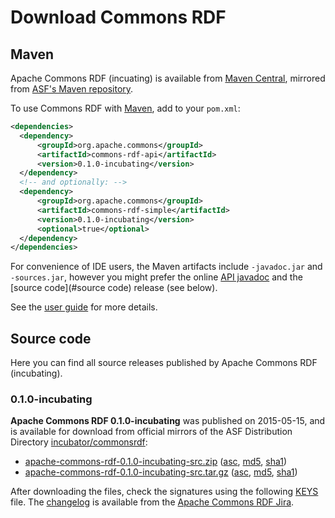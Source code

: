 <!--

    Licensed to the Apache Software Foundation (ASF) under one
    or more contributor license agreements. See the NOTICE file
    distributed with this work for additional information
    regarding copyright ownership. The ASF licenses this file
    to you under the Apache License, Version 2.0 (the
    "License"); you may not use this file except in compliance
    with the License.  You may obtain a copy of the License at

        http://www.apache.org/licenses/LICENSE-2.0

    Unless required by applicable law or agreed to in writing, software
    distributed under the License is distributed on an "AS IS" BASIS,
    WITHOUT WARRANTIES OR CONDITIONS OF ANY KIND, either express or implied.
    See the License for the specific language governing permissions and
    limitations under the License.

-->

# Download Commons RDF


## Maven

Apache Commons RDF (incuating) is available from
[Maven Central](http://central.maven.org/maven2/org/apache/commons/commons-rdf-api/),
mirrored from
[ASF's Maven repository](https://repository.apache.org/content/repositories/releases/org/apache/commons/commons-rdf-api/).

To use Commons RDF with [Maven](https://maven.apache.org/), add to your `pom.xml`:

```xml
<dependencies>
  <dependency>
      <groupId>org.apache.commons</groupId>
      <artifactId>commons-rdf-api</artifactId>
      <version>0.1.0-incubating</version>
  </dependency>
  <!-- and optionally: -->
  <dependency>
      <groupId>org.apache.commons</groupId>
      <artifactId>commons-rdf-simple</artifactId>
      <version>0.1.0-incubating</version>
      <optional>true</optional>
  </dependency>
</dependencies>
```

For convenience of IDE users, the Maven artifacts include `-javadoc.jar` and
`-sources.jar`, however you might prefer the
online [API javadoc](/apidocs/)
and the [source code](#source code) release (see below).

See the [user guide](/userguide.html) for more details.  


## Source code

Here you can find all source releases published by Apache Commons RDF (incubating).

### 0.1.0-incubating

**Apache Commons RDF 0.1.0-incubating** was published on 2015-05-15, and is available for download
from official mirrors of the
ASF Distribution Directory [incubator/commonsrdf](https://www.apache.org/dyn/closer.cgi/incubator/commonsrdf/0.1.0-incubating/):

* [apache-commons-rdf-0.1.0-incubating-src.zip](https://www.apache.org/dyn/closer.cgi/incubator/commonsrdf/0.1.0-incubating/apache-commons-rdf-0.1.0-incubating-src.zip)
  ([asc](https://dist.apache.org/repos/dist/release/incubator/commonsrdf/0.1.0-incubating/apache-commons-rdf-0.1.0-incubating-src.zip.asc),
  [md5](https://dist.apache.org/repos/dist/release/incubator/commonsrdf/0.1.0-incubating/apache-commons-rdf-0.1.0-incubating-src.zip.md5),
  [sha1](https://dist.apache.org/repos/dist/release/incubator/commonsrdf/0.1.0-incubating/apache-commons-rdf-0.1.0-incubating-src.zip.sha1))
* [apache-commons-rdf-0.1.0-incubating-src.tar.gz](https://www.apache.org/dyn/closer.cgi/incubator/commonsrdf/0.1.0-incubating/apache-commons-rdf-0.1.0-incubating-src.tar.gz)
  ([asc](https://dist.apache.org/repos/dist/release/incubator/commonsrdf/0.1.0-incubating/apache-commons-rdf-0.1.0-incubating-src.tar.gz.asc),
  [md5](https://dist.apache.org/repos/dist/release/incubator/commonsrdf/0.1.0-incubating//apache-commons-rdf-0.1.0-incubating-src.tar.gz.md5),
  [sha1](https://dist.apache.org/repos/dist/release/incubator/commonsrdf/0.1.0-incubating/apache-commons-rdf-0.1.0-incubating-src.tar.gz.sha1))

After downloading the files, check the signatures using the following [KEYS](https://dist.apache.org/repos/dist/release/incubator/commonsrdf/KEYS)
file. The [changelog](https://issues.apache.org/jira/secure/ReleaseNote.jspa?projectId=12316620&amp;version=12332056)
is available from the [Apache Commons RDF Jira](https://issues.apache.org/jira/browse/COMMONSRDF).
